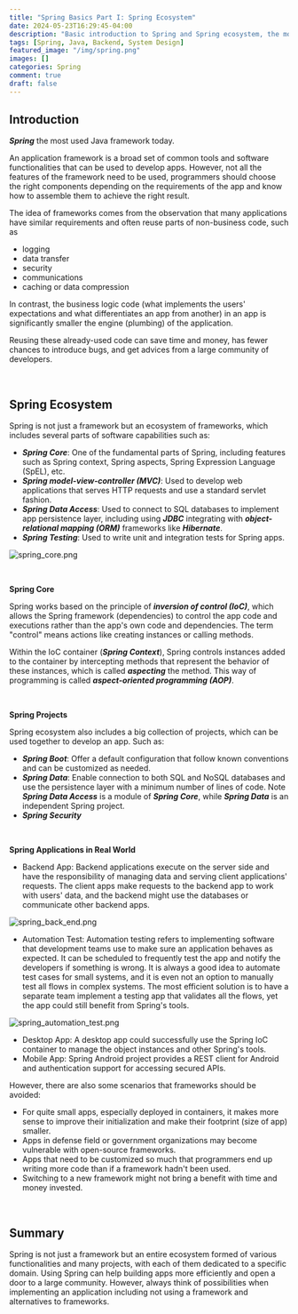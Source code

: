 ```yaml
---
title: "Spring Basics Part I: Spring Ecosystem"
date: 2024-05-23T16:29:45-04:00
description: "Basic introduction to Spring and Spring ecosystem, the most widely used Java framework today."
tags: [Spring, Java, Backend, System Design]
featured_image: "/img/spring.png"
images: []
categories: Spring
comment: true
draft: false
---
```


## Introduction

**_Spring_** the most used Java framework today. 

An application framework is a broad set of common tools and software functionalities that can be used to develop apps. However, not all the features of the framework need to be used, programmers should choose the right components depending on the requirements of the app and know how to assemble them to achieve the right result.

The idea of frameworks comes from the observation that many applications have similar requirements and often reuse parts of non-business code, such as 
- logging
- data transfer
- security
- communications
- caching or data compression

In contrast, the business logic code (what implements the users' expectations and what differentiates an app from another) in an app is significantly smaller the engine (plumbing) of the application. 

Reusing these already-used code can save time and money, has fewer chances to introduce bugs, and get advices from a large community of developers.

&nbsp;

## Spring Ecosystem

Spring is not just a framework but an ecosystem of frameworks, which includes several parts of software capabilities such as:
- **_Spring Core_**: One of the fundamental parts of Spring, including features such as Spring context, Spring aspects, Spring Expression Language (SpEL), etc.
- **_Spring model-view-controller (MVC)_**: Used to develop web applications that serves HTTP requests and use a standard servlet fashion.
- **_Spring Data Access_**: Used to connect to SQL databases to implement app persistence layer, including using **_JDBC_** integrating with **_object-relational mapping (ORM)_** frameworks like **_Hibernate_**.
- **_Spring Testing_**: Used to write unit and integration tests for Spring apps.

![spring_core.png](/img/spring_core.png)

&nbsp;

**Spring Core**

Spring works based on the principle of **_inversion of control (IoC)_**, which allows the Spring framework (dependencies) to control the app code and executions rather than the app's own code and dependencies. The term "control" means actions like creating instances or calling methods.

Within the IoC container (**_Spring Context_**), Spring controls instances added to the container by intercepting methods that represent the behavior of these instances, which is called **_aspecting_** the method. This way of programming is called **_aspect-oriented programming (AOP)_**.

&nbsp;

**Spring Projects**

Spring ecosystem also includes a big collection of projects, which can be used together to develop an app. Such as:
- **_Spring Boot_**: Offer a default configuration that follow known conventions and can be customized as needed.
- **_Spring Data_**: Enable connection to both SQL and NoSQL databases and use the persistence layer with a minimum number of lines of code. Note **_Spring Data Access_** is a module of **_Spring Core_**, while **_Spring Data_** is an independent Spring project.
- **_Spring Security_**

&nbsp;

**Spring Applications in Real World**

- Backend App: Backend applications execute on the server side and have the responsibility of managing data and serving client applications' requests. The client apps make requests to the backend app to work with users' data, and the backend might use the databases or communicate other backend apps.

![spring_back_end.png](/img/spring_back_end.png)

- Automation Test: Automation testing refers to implementing software that development teams use to make sure an application behaves as expected. It can be scheduled to frequently test the app and notify the developers if something is wrong. It is always a good idea to automate test cases for small systems, and it is even not an option to manually test all flows in complex systems. The most efficient solution is to have a separate team implement a testing app that validates all the flows, yet the app could still benefit from Spring's tools.

![spring_automation_test.png](/img/spring_automation_test.png)

- Desktop App: A desktop app could successfully use the Spring IoC container to manage the object instances and other Spring's tools.
- Mobile App: Spring Android project provides a REST client for Android and authentication support for accessing secured APIs.

However, there are also some scenarios that frameworks should be avoided:
- For quite small apps, especially deployed in containers, it makes more sense to improve their initialization and make their footprint (size of app) smaller.
- Apps in defense field or government organizations may become vulnerable with open-source frameworks.
- Apps that need to be customized so much that programmers end up writing more code than if a framework hadn't been used.
- Switching to a new framework might not bring a benefit with time and money invested.

&nbsp;

## Summary

Spring is not just a framework but an entire ecosystem formed of various functionalities and many projects, with each of them dedicated to a specific domain. Using Spring can help building apps more efficiently and open a door to a large community. However, always think of possibilities when implementing an application including not using a framework and alternatives to frameworks.
